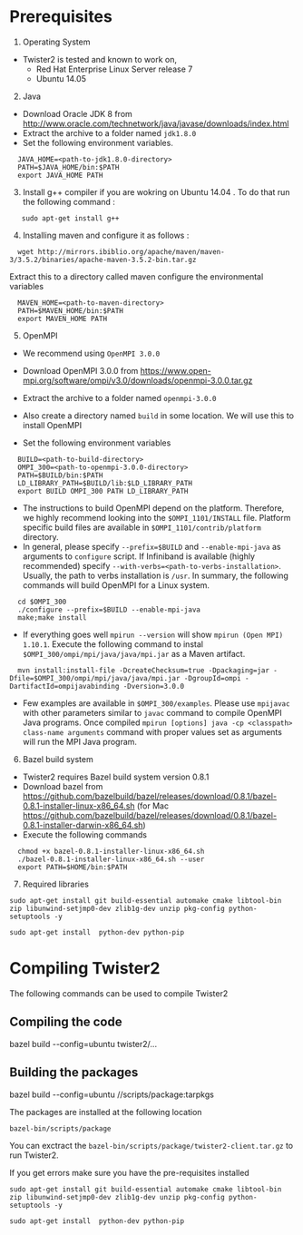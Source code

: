 # Prerequisites

1. Operating System
  * Twister2 is tested and known to work on,
    *  Red Hat Enterprise Linux Server release 7
    *  Ubuntu 14.05
2. Java
  * Download Oracle JDK 8 from http://www.oracle.com/technetwork/java/javase/downloads/index.html
  * Extract the archive to a folder named `jdk1.8.0`
  * Set the following environment variables.
  ```
    JAVA_HOME=<path-to-jdk1.8.0-directory>
    PATH=$JAVA_HOME/bin:$PATH
    export JAVA_HOME PATH
  ```
3. Install g++ compiler if you are wokring on Ubuntu 14.04 . To do that run the following command :
```
   sudo apt-get install g++
```

4. Installing maven and configure it as follows :

```
  wget http://mirrors.ibiblio.org/apache/maven/maven-3/3.5.2/binaries/apache-maven-3.5.2-bin.tar.gz
```  
  Extract this to a directory called maven configure the environmental variables
```  
  MAVEN_HOME=<path-to-maven-directory>
  PATH=$MAVEN_HOME/bin:$PATH
  export MAVEN_HOME PATH
```

5. OpenMPI
  * We recommend using `OpenMPI 3.0.0`

  * Download OpenMPI 3.0.0 from https://www.open-mpi.org/software/ompi/v3.0/downloads/openmpi-3.0.0.tar.gz
  * Extract the archive to a folder named `openmpi-3.0.0`
  * Also create a directory named `build` in some location. We will use this to install OpenMPI
  * Set the following environment variables
  ```
    BUILD=<path-to-build-directory>
    OMPI_300=<path-to-openmpi-3.0.0-directory>
    PATH=$BUILD/bin:$PATH
    LD_LIBRARY_PATH=$BUILD/lib:$LD_LIBRARY_PATH
    export BUILD OMPI_300 PATH LD_LIBRARY_PATH
  ```
  * The instructions to build OpenMPI depend on the platform. Therefore, we highly recommend looking into the `$OMPI_1101/INSTALL` file. Platform specific build files are available in `$OMPI_1101/contrib/platform` directory.
  * In general, please specify `--prefix=$BUILD` and `--enable-mpi-java` as arguments to `configure` script. If Infiniband is available (highly recommended) specify `--with-verbs=<path-to-verbs-installation>`. Usually, the path to verbs installation is `/usr`. In summary, the following commands will build OpenMPI for a Linux system.
  ```
    cd $OMPI_300
    ./configure --prefix=$BUILD --enable-mpi-java
    make;make install
  ```
  * If everything goes well `mpirun --version` will show `mpirun (Open MPI) 1.10.1`. Execute the following command to instal `$OMPI_300/ompi/mpi/java/java/mpi.jar` as a Maven artifact.
  ```
    mvn install:install-file -DcreateChecksum=true -Dpackaging=jar -Dfile=$OMPI_300/ompi/mpi/java/java/mpi.jar -DgroupId=ompi -DartifactId=ompijavabinding -Dversion=3.0.0
  ```
  * Few examples are available in `$OMPI_300/examples`. Please use `mpijavac` with other parameters similar to `javac` command to compile OpenMPI Java programs. Once compiled `mpirun [options] java -cp <classpath> class-name arguments` command with proper values set as arguments will run the MPI Java program.
  
6. Bazel build system
  * Twister2 requires Bazel build system version 0.8.1
  * Download bazel from https://github.com/bazelbuild/bazel/releases/download/0.8.1/bazel-0.8.1-installer-linux-x86_64.sh (for Mac https://github.com/bazelbuild/bazel/releases/download/0.8.1/bazel-0.8.1-installer-darwin-x86_64.sh)
  * Execute the following commands

  ```
    chmod +x bazel-0.8.1-installer-linux-x86_64.sh
    ./bazel-0.8.1-installer-linux-x86_64.sh --user
    export PATH=$HOME/bin:$PATH
  ```
7. Required libraries

```
sudo apt-get install git build-essential automake cmake libtool-bin zip libunwind-setjmp0-dev zlib1g-dev unzip pkg-config python-setuptools -y
```

``` 
sudo apt-get install  python-dev python-pip
```

# Compiling Twister2

The following commands can be used to compile Twister2

## Compiling the code

bazel build --config=ubuntu twister2/...

## Building the packages

bazel build --config=ubuntu //scripts/package:tarpkgs

The packages are installed at the following location

```
bazel-bin/scripts/package
```

You can exctract the `bazel-bin/scripts/package/twister2-client.tar.gz` to run Twister2.

If you get errors make sure you have the pre-requisites installed

```
sudo apt-get install git build-essential automake cmake libtool-bin zip libunwind-setjmp0-dev zlib1g-dev unzip pkg-config python-setuptools -y

sudo apt-get install  python-dev python-pip
```


